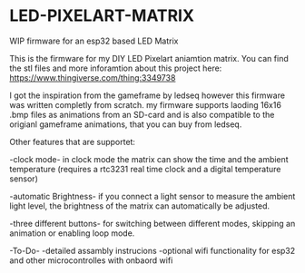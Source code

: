 # LED-PIXELART-MATRIX
WIP firmware for an esp32 based LED Matrix

This is the firmware for my DIY LED Pixelart aniamtion matrix. 
You can find the stl files and more inforamtion about this project here:
https://www.thingiverse.com/thing:3349738

I got the inspiration from the gameframe by ledseq however this firmware was written completly from scratch.
my firmware supports laoding 16x16 .bmp files as animations from an SD-card and is also compatible to the origianl gameframe animations,
that you can buy from ledseq.

Other features that are supportet:

-clock mode-
in clock mode the matrix can show the time and the ambient temperature
(requires a rtc3231 real time clock and a digital temperature sensor)

-automatic Brightness-
if you connect a light sensor to measure the ambient light level, the brightness of the matrix can automatically be adjusted.

-three different buttons-
for switching between different modes, skipping an animation or enabling loop mode.


-To-Do-
-detailed assambly instrucions
-optional wifi functionality for esp32 and other microcontrolles with onbaord wifi
